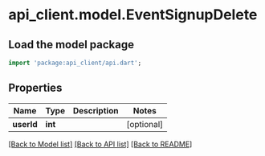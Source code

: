 # api_client.model.EventSignupDelete

## Load the model package
```dart
import 'package:api_client/api.dart';
```

## Properties
Name | Type | Description | Notes
------------ | ------------- | ------------- | -------------
**userId** | **int** |  | [optional] 

[[Back to Model list]](../README.md#documentation-for-models) [[Back to API list]](../README.md#documentation-for-api-endpoints) [[Back to README]](../README.md)


